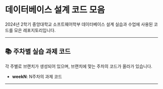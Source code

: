 # 데이터베이스 설계 코드 모음

2024년 2학기 중앙대학교 소프트웨어학부 데이터베이스 설계 실습과 수업에 사용된 코드를 모은 레포지토리입니다.

---

## 📚 주차별 실습 과제 코드

각 주별로 브랜치가 생성되어 있으며, 브랜치에 맞는 주차의 코드가 올라가 있습니다.

- **weekN**: N주차의 과제 코드

---
